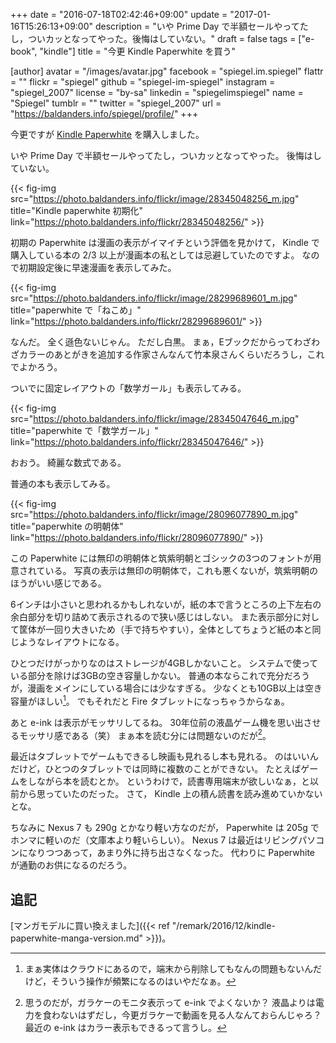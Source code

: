 +++
date = "2016-07-18T02:42:46+09:00"
update = "2017-01-16T15:26:13+09:00"
description = "いや Prime Day で半額セールやってたし，ついカッとなってやった。後悔はしていない。"
draft = false
tags = ["e-book", "kindle"]
title = "今更 Kindle Paperwhite を買う"

[author]
  avatar = "/images/avatar.jpg"
  facebook = "spiegel.im.spiegel"
  flattr = ""
  flickr = "spiegel"
  github = "spiegel-im-spiegel"
  instagram = "spiegel_2007"
  license = "by-sa"
  linkedin = "spiegelimspiegel"
  name = "Spiegel"
  tumblr = ""
  twitter = "spiegel_2007"
  url = "https://baldanders.info/spiegel/profile/"
+++

今更ですが [Kindle Paperwhite](https://www.amazon.co.jp/exec/obidos/ASIN/B00QJDQM9U/baldandersinf-22/) を購入しました。

いや Prime Day で半額セールやってたし，ついカッとなってやった。
後悔はしていない。

{{< fig-img src="https://photo.baldanders.info/flickr/image/28345048256_m.jpg" title="Kindle paperwhite 初期化" link="https://photo.baldanders.info/flickr/28345048256/" >}}

初期の Paperwhite は漫画の表示がイマイチという評価を見かけて， Kindle で購入している本の 2/3 以上が漫画本の私としては忌避していたのですよ。
なので初期設定後に早速漫画を表示してみた。

{{< fig-img src="https://photo.baldanders.info/flickr/image/28299689601_m.jpg" title="paperwhite で「ねこめ」" link="https://photo.baldanders.info/flickr/28299689601/" >}}

なんだ。
全く遜色ないじゃん。
ただし白黒。
まぁ，Eブックだからってわざわざカラーのあとがきを追加する作家さんなんて竹本泉さんくらいだろうし，これでよかろう。

ついでに固定レイアウトの「数学ガール」も表示してみる。

{{< fig-img src="https://photo.baldanders.info/flickr/image/28345047646_m.jpg" title="paperwhite で「数学ガール」" link="https://photo.baldanders.info/flickr/28345047646/" >}}

おおう。
綺麗な数式である。

普通の本も表示してみる。

{{< fig-img src="https://photo.baldanders.info/flickr/image/28096077890_m.jpg" title="paperwhite の明朝体" link="https://photo.baldanders.info/flickr/28096077890/" >}}

この Paperwhite には無印の明朝体と筑紫明朝とゴシックの3つのフォントが用意されている。
写真の表示は無印の明朝体で，これも悪くないが，筑紫明朝のほうがいい感じである。

6インチは小さいと思われるかもしれないが，紙の本で言うところの上下左右の余白部分を切り詰めて表示されるので狭い感じはしない。
また表示部分に対して筐体が一回り大きいため（手で持ちやすい），全体としてちょうど紙の本と同じようなレイアウトになる。

ひとつだけがっかりなのはストレージが4GBしかないこと。
システムで使っている部分を除けば3GBの空き容量しかない。
普通の本ならこれで充分だろうが，漫画をメインにしている場合には少なすぎる。
少なくとも10GB以上は空き容量がほしい[^s]。
でもそれだと Fire タブレットになっちゃうからなぁ。

[^s]: まぁ実体はクラウドにあるので，端末から削除してもなんの問題もないんだけど，そういう操作が頻繁になるのはいやだなぁ。

あと e-ink は表示がモッサリしてるね。
30年位前の液晶ゲーム機を思い出させるモッサリ感である（笑） まぁ本を読む分には問題ないのだが[^eink]。

[^eink]: 思うのだが，ガラケーのモニタ表示って e-ink でよくないか？ 液晶よりは電力を食わないはずだし，今更ガラケーで動画を見る人なんておらんじゃろ？ 最近の e-ink はカラー表示もできるって言うし。

最近はタブレットでゲームもできるし映画も見れるし本も見れる。
のはいいんだけど，ひとつのタブレットでは同時に複数のことができない。
たとえばゲームをしながら本を読むとか。
というわけで，読書専用端末が欲しいなぁ，と以前から思っていたのだった。
さて， Kindle 上の積ん読書を読み進めていかないとな。

ちなみに Nexus 7 も 290g とかなり軽い方なのだが， Paperwhite は 205g でホンマに軽いのだ（文庫本より軽いらしい）。
Nexus 7 は最近はリビングパソコンになりつつあって，あまり外に持ち出さなくなった。
代わりに Paperwhite が通勤のお供になるのだろう。

## 追記

[マンガモデルに買い換えました]({{< ref "/remark/2016/12/kindle-paperwhite-manga-version.md" >}})。

